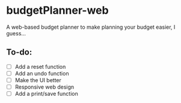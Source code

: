 # budgetPlanner-web
A web-based budget planner to make planning your budget easier, I guess...

## To-do:
- [ ] Add a reset function
- [ ] Add an undo function
- [ ] Make the UI better
- [ ] Responsive web design
- [ ] Add a print/save function
